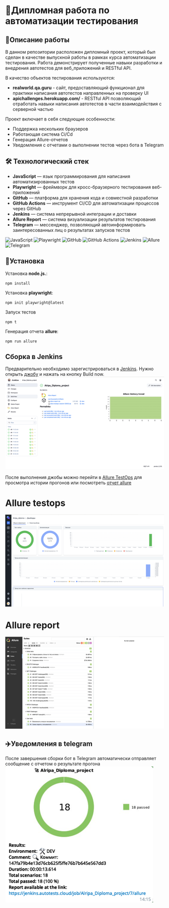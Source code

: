 # 🎯Дипломная работа по автоматизации тестирования

## 📑Описание работы
В данном репозитории расположен дипломный проект, который был сделан в качестве выпускной работы в рамках курса автоматизации тестирования. Работа демонстрирует полученные навыки разработки и внедрения автотестов для веб_приложений и RESTful API.

В качество объектов тестирования используются:

* **realworld.qa.guru** - сайт, предоставляющий функционал для практики написания автотестов направленных на проверку UI
* **apichallenges.herokuapp.com/** - RESTful API позволяющий отработать навыки написания автотестов в части взаимодействия с серверной частью

Проект включает в себя следующие особенности:

* Поддержка нескольких браузеров
* Работающая система Ci/Cd
* Генерация Allure-отчетов
* Уведомления с отчетами о выполнении тестов через бота в Telegram

## 🛠 Технологический стек
- **JavaScript** — язык программирования для написания автоматизированных тестов
- **Playwright** — фреймворк для кросс-браузерного тестирования веб-приложений
- **GitHub** — платформа для хранения кода и совместной разработки
- **GitHub Actions** — инструмент CI/CD для автоматизации процессов через GitHub
- **Jenkins** — система непрерывной интеграции и доставки
- **Allure Report** — система визуализации результатов тестирования
- **Telegram** — мессенджер, позволяющий автоинформировать заинтересованных лиц о результатах запусков тестов

![JavaScript](https://img.shields.io/badge/-JavaScript-%23F7DF1E?logo=javascript&logoColor=black)
![Playwright](https://img.shields.io/badge/-Playwright-%2345ba4b?logo=playwright&logoColor=white)
![GitHub](https://img.shields.io/badge/-GitHub-%23181717?logo=github)
![GitHub Actions](https://img.shields.io/badge/-GitHub_Actions-%232088FF?logo=github-actions&logoColor=white)
![Jenkins](https://img.shields.io/badge/-Jenkins-%23D24939?logo=jenkins&logoColor=white)
![Allure](https://img.shields.io/badge/-Allure-%23FF6A00?logo=allure&logoColor=white)
![Telegram](https://img.shields.io/badge/-Telegram-%2326A5E4?logo=telegram&logoColor=white)

## 🚀Установка
Установка **node.js.**:
```
npm install
```
Установка **playwright**:
```
npm init playwright@latest
```
Запуск тестов
```
npm t
```
Генерация отчета **allure**:
```
npm run allure
```
## Сборка в Jenkins
Предварительно необходимо зарегистрироваться в [Jenkins](https://jenkins.autotests.cloud/). Нужно открыть [джобу](https://jenkins.autotests.cloud/job/Alripa_Diploma_project/) и нажать на кнопку Build now.
![скриншот дженкинса](media/screenshots/jenkins.png)

После выполнения джобы можно перейти в [Allure TestOps](https://allure.autotests.cloud/project/4836/dashboards) для просмотра истории прогонов или посмотреть [отчет allure](https://jenkins.autotests.cloud/job/Alripa_Diploma_project/allure/)
# Allure testops
![скриншот алююртестопса](media/screenshots/allure_testops.png)

# Allure report
![скриншот аллюррепорта](media/screenshots/allure_report.png)

## ✈️Уведомления в telegram
После завершения сборки бот в Telegram автоматически отправляет сообщение с отчетом о результате прогона
![скриншот телеги](media/screenshots/telegram.png)